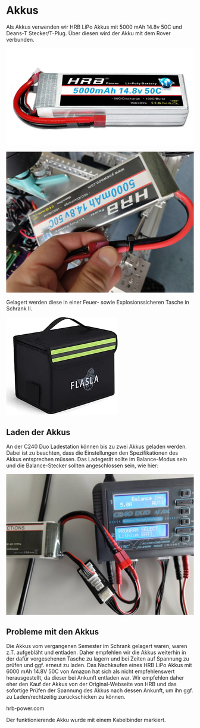 # Akkus

Als Akkus verwenden wir HRB LiPo Akkus mit 5000 mAh 14.8v 50C und Deans-T Stecker/T-Plug. Über diesen wird der Akku mit dem Rover verbunden.

![Akku](HRB_LiPo_5000mAh_14_8v_50c.png)

![Akku2](IMG_20250624_160808155.jpg)

Gelagert werden diese in einer Feuer- sowie Explosionssicheren Tasche in Schrank II. 

![Akku-Tasche](Feuerfeste_explosionssichere_Lipo_Tasche.jpg)

## Laden der Akkus

An der C240 Duo Ladestation können bis zu zwei Akkus geladen werden. Dabei ist zu beachten, dass die Einstellungen den Spezifikationen des Akkus entsprechen müssen. Das Ladegerät sollte im Balance-Modus sein und die Balance-Stecker sollten angeschlossen sein, wie hier:

![Ladegerät](84bc507b-521b-459f-82b5-fb9470bec461.jpg)

## Probleme mit den Akkus

Die Akkus vom vergangenen Semester im Schrank gelagert waren, waren z.T. aufgebläht und entladen. Daher empfehlen wir die Akkus weiterhin in der dafür vorgesehenen Tasche zu lagern und bei Zeiten auf Spannung zu prüfen und ggf. erneut zu laden. Das Nachkaufen eines HRB LiPo Akkus mit 6000 mAh 14.8V 50C von Amazon hat sich als nicht empfehlenswert herausgestellt, da dieser bei Ankunft entladen war. Wir empfehlen daher eher den Kauf der Akkus von der Original-Webseite von HRB und das sofortige Prüfen der Spannung des Akkus nach dessen Ankunft, um ihn ggf. zu Laden/rechtzeitig zurückschicken zu können.

hrb-power.com

Der funktionierende Akku wurde mit einem Kabelbinder markiert.

